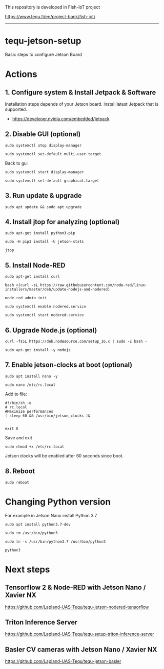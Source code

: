This repository is developed in Fish-IoT project

https://www.tequ.fi/en/project-bank/fish-iot/ 

---

# tequ-jetson-setup
Basic steps to configure Jetson Board

# Actions

## 1. Configure system & Install Jetpack & Software

Installation steps depends of your Jetson board. Install latest Jetpack that is supported.

- https://developer.nvidia.com/embedded/jetpack

## 2. Disable GUI (optional)

```
sudo systemctl stop display-manager
```

```
sudo systemctl set-default multi-user.target
```

Back to gui
```
sudo systemctl start display-manager
```

```
sudo systemctl set-default graphical.target
```

## 3. Run update & upgrade

```
sudo apt update && sudo apt upgrade
```

## 4. Install jtop for analyzing (optional)

```
sudo apt-get install python3-pip
```

```
sudo -H pip3 install -U jetson-stats
```

```
jtop
```

## 5. Install Node-RED 

```
sudo apt-get install curl
```

```
bash <(curl -sL https://raw.githubusercontent.com/node-red/linux-installers/master/deb/update-nodejs-and-nodered)
```

```
node-red admin init
```

```
sudo systemctl enable nodered.service
```

```
sudo systemctl start nodered.service
```

## 6. Upgrade Node.js (optional)

```
curl -fsSL https://deb.nodesource.com/setup_16.x | sudo -E bash -
```

```
sudo apt-get install -y nodejs
```

## 7. Enable jetson-clocks at boot (optional)
```
sudo apt install nano -y
```

```
sudo nano /etc/rc.local
```

Add to file:
```
#!/bin/sh -e
# rc.local
#Maximize performances
( sleep 60 && /usr/bin/jetson_clocks )&


exit 0
```

Save and exit
```
sudo chmod +x /etc/rc.local
```

Jetson clocks will be enabled after 60 seconds since boot.

## 8. Reboot

```
sudo reboot
```

# Changing Python version

For example in Jetson Nano install Python 3.7

```
sudo apt install python3.7-dev
```

```
sudo rm /usr/bin/python3
```

```
sudo ln -s /usr/bin/python3.7 /usr/bin/python3
```

```
python3
```

# Next steps

## Tensorflow 2 & Node-RED with Jetson Nano / Xavier NX

https://github.com/Lapland-UAS-Tequ/tequ-jetson-nodered-tensorflow

## Triton Inference Server

https://github.com/Lapland-UAS-Tequ/tequ-setup-triton-inference-server

## Basler CV cameras with Jetson Nano / Xavier NX

https://github.com/Lapland-UAS-Tequ/tequ-jetson-basler











